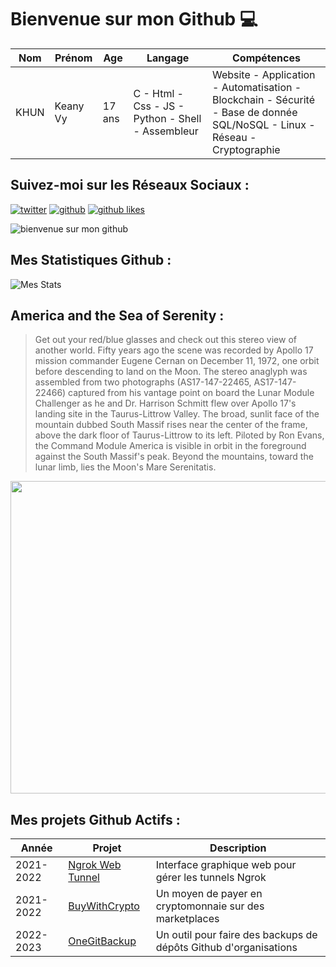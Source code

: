 # Bienvenue sur mon Github 💻
| Nom | Prénom | Age | Langage | Compétences |
|---  |---     |---  |---      |---
| KHUN | Keany Vy | 17 ans | C - Html - Css - JS - Python - Shell - Assembleur | Website - Application - Automatisation - Blockchain - Sécurité - Base de donnée SQL/NoSQL - Linux - Réseau - Cryptographie |

## Suivez-moi sur les Réseaux Sociaux :
[![twitter](https://img.shields.io/twitter/follow/thisiskeanyvy?style=social)](https://twitter.com/thisiskeanyvy)
[![github](https://img.shields.io/github/followers/thisiskeanyvy?style=social)](https://github.com/thisiskeanyvy?tab=followers)
[![github likes](https://img.shields.io/github/stars/thisiskeanyvy?style=social)](https://github.com/thisiskeanyvy)

![bienvenue sur mon github](https://thisiskeanyvy-hosting.pages.dev/banner.gif)

## Mes Statistiques Github :
![Mes Stats](https://github-readme-stats.vercel.app/api?username=thisiskeanyvy&show_icons=true&theme=radical)

## America and the Sea of Serenity :

> Get out your red/blue glasses and check out this stereo view of another world. Fifty years ago the scene was recorded by Apollo 17 mission commander Eugene Cernan on December 11, 1972, one orbit before descending to land on the Moon. The stereo anaglyph was assembled from two photographs (AS17-147-22465, AS17-147-22466) captured from his vantage point on board the Lunar Module Challenger as he and Dr. Harrison Schmitt flew over Apollo 17's landing site in the Taurus-Littrow Valley. The broad, sunlit face of the mountain dubbed South Massif rises near the center of the frame, above the dark floor of Taurus-Littrow to its left. Piloted by Ron Evans, the Command Module America is visible in orbit in the foreground against the South Massif's peak. Beyond the mountains, toward the lunar limb, lies the Moon's Mare Serenitatis.

<img src='https://apod.nasa.gov/apod/image/2212/22466-22467anaVantuyne900.jpg' width="800" height="500"/>

## Mes projets Github Actifs :
| Année | Projet | Description |
|---   |---     |---          |
| 2021-2022 | [Ngrok Web Tunnel](https://github.com/thisiskeanyvy/ngrok-web-manager) | Interface graphique web pour gérer les tunnels Ngrok |
| 2021-2022 | [BuyWithCrypto](https://github.com/BuyWithCrypto) | Un moyen de payer en cryptomonnaie sur des marketplaces |
| 2022-2023 | [OneGitBackup](https://github.com/BuyWithCrypto/OneGitBackup) | Un outil pour faire des backups de dépôts Github d'organisations |